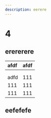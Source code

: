 ```yaml
---
description: eerere
---
```


# 4

## erererere

| afdf | afdf |
| :--- | :--- |
|  |  |
|  |  |
| adfd | 111 |
| 111 | 111 |
| 111 | 111 |

## eefefefe




